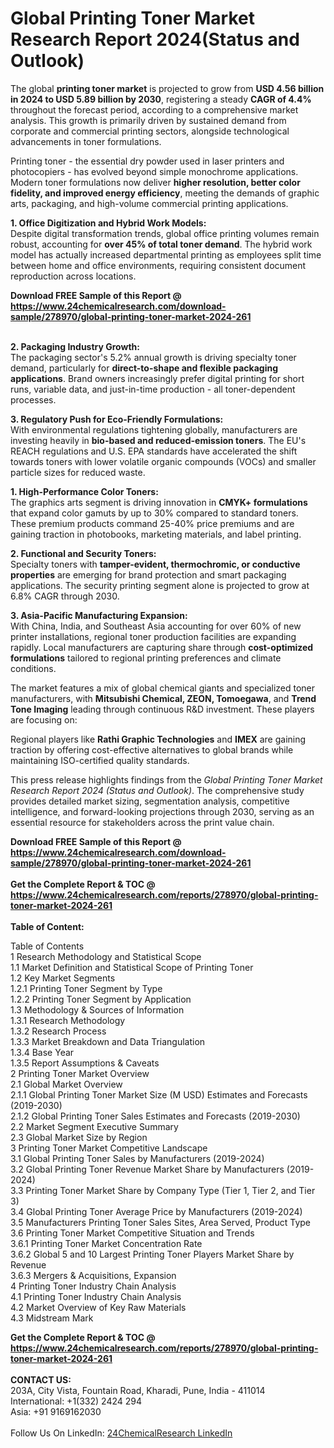 <h1>Global Printing Toner Market Research Report 2024(Status and Outlook)</h1><p>The global <strong>printing toner market</strong> is projected to grow from <strong>USD 4.56 billion in 2024 to USD 5.89 billion by 2030</strong>, registering a steady <strong>CAGR of 4.4%</strong> throughout the forecast period, according to a comprehensive market analysis. This growth is primarily driven by sustained demand from corporate and commercial printing sectors, alongside technological advancements in toner formulations.</p><p>Printing toner - the essential dry powder used in laser printers and photocopiers - has evolved beyond simple monochrome applications. Modern toner formulations now deliver <strong>higher resolution, better color fidelity, and improved energy efficiency</strong>, meeting the demands of graphic arts, packaging, and high-volume commercial printing applications.</p><p><strong>1. Office Digitization and Hybrid Work Models:</strong><br>
Despite digital transformation trends, global office printing volumes remain robust, accounting for <strong>over 45% of total toner demand</strong>. The hybrid work model has actually increased departmental printing as employees split time between home and office environments, requiring consistent document reproduction across locations.</p><div><b>Download FREE Sample of this Report @ 
            <a href="https://www.24chemicalresearch.com/download-sample/278970/global-printing-toner-market-2024-261">
            https://www.24chemicalresearch.com/download-sample/278970/global-printing-toner-market-2024-261</a></b></div><br><p><strong>2. Packaging Industry Growth:</strong><br>
The packaging sector's 5.2% annual growth is driving specialty toner demand, particularly for <strong>direct-to-shape and flexible packaging applications</strong>. Brand owners increasingly prefer digital printing for short runs, variable data, and just-in-time production - all toner-dependent processes.</p><p><strong>3. Regulatory Push for Eco-Friendly Formulations:</strong><br>
With environmental regulations tightening globally, manufacturers are investing heavily in <strong>bio-based and reduced-emission toners</strong>. The EU's REACH regulations and U.S. EPA standards have accelerated the shift towards toners with lower volatile organic compounds (VOCs) and smaller particle sizes for reduced waste.</p><p><strong>1. High-Performance Color Toners:</strong><br>
The graphics arts segment is driving innovation in <strong>CMYK+ formulations</strong> that expand color gamuts by up to 30% compared to standard toners. These premium products command 25-40% price premiums and are gaining traction in photobooks, marketing materials, and label printing.</p><p><strong>2. Functional and Security Toners:</strong><br>
Specialty toners with <strong>tamper-evident, thermochromic, or conductive properties</strong> are emerging for brand protection and smart packaging applications. The security printing segment alone is projected to grow at 6.8% CAGR through 2030.</p><p><strong>3. Asia-Pacific Manufacturing Expansion:</strong><br>
With China, India, and Southeast Asia accounting for over 60% of new printer installations, regional toner production facilities are expanding rapidly. Local manufacturers are capturing share through <strong>cost-optimized formulations</strong> tailored to regional printing preferences and climate conditions.</p><p>The market features a mix of global chemical giants and specialized toner manufacturers, with <strong>Mitsubishi Chemical, ZEON, Tomoegawa</strong>, and <strong>Trend Tone Imaging</strong> leading through continuous R&amp;D investment. These players are focusing on:</p><p>Regional players like <strong>Rathi Graphic Technologies</strong> and <strong>IMEX</strong> are gaining traction by offering cost-effective alternatives to global brands while maintaining ISO-certified quality standards.</p><p>This press release highlights findings from the <em>Global Printing Toner Market Research Report 2024 (Status and Outlook)</em>. The comprehensive study provides detailed market sizing, segmentation analysis, competitive intelligence, and forward-looking projections through 2030, serving as an essential resource for stakeholders across the print value chain.</p><div><b>Download FREE Sample of this Report @ 
            <a href="https://www.24chemicalresearch.com/download-sample/278970/global-printing-toner-market-2024-261">
            https://www.24chemicalresearch.com/download-sample/278970/global-printing-toner-market-2024-261</a></b></div><br><div><b>Get the Complete Report & TOC @ 
            <a href="https://www.24chemicalresearch.com/reports/278970/global-printing-toner-market-2024-261">
            https://www.24chemicalresearch.com/reports/278970/global-printing-toner-market-2024-261</a></b></div><br>
            <b>Table of Content:</b><p>Table of Contents<br />
 1 Research Methodology and Statistical Scope<br />
 1.1 Market Definition and Statistical Scope of Printing Toner<br />
 1.2 Key Market Segments<br />
 1.2.1 Printing Toner Segment by Type<br />
 1.2.2 Printing Toner Segment by Application<br />
 1.3 Methodology & Sources of Information<br />
 1.3.1 Research Methodology<br />
 1.3.2 Research Process<br />
 1.3.3 Market Breakdown and Data Triangulation<br />
 1.3.4 Base Year<br />
 1.3.5 Report Assumptions & Caveats<br />
 2 Printing Toner Market Overview<br />
 2.1 Global Market Overview<br />
 2.1.1 Global Printing Toner Market Size (M USD) Estimates and Forecasts (2019-2030)<br />
 2.1.2 Global Printing Toner Sales Estimates and Forecasts (2019-2030)<br />
 2.2 Market Segment Executive Summary<br />
 2.3 Global Market Size by Region<br />
 3 Printing Toner Market Competitive Landscape<br />
 3.1 Global Printing Toner Sales by Manufacturers (2019-2024)<br />
 3.2 Global Printing Toner Revenue Market Share by Manufacturers (2019-2024)<br />
 3.3 Printing Toner Market Share by Company Type (Tier 1, Tier 2, and Tier 3)<br />
 3.4 Global Printing Toner Average Price by Manufacturers (2019-2024)<br />
 3.5 Manufacturers Printing Toner Sales Sites, Area Served, Product Type<br />
 3.6 Printing Toner Market Competitive Situation and Trends<br />
 3.6.1 Printing Toner Market Concentration Rate<br />
 3.6.2 Global 5 and 10 Largest Printing Toner Players Market Share by Revenue<br />
 3.6.3 Mergers & Acquisitions, Expansion<br />
 4 Printing Toner Industry Chain Analysis<br />
 4.1 Printing Toner Industry Chain Analysis<br />
 4.2 Market Overview of Key Raw Materials<br />
 4.3 Midstream Mark</p><div><b>Get the Complete Report & TOC @ 
            <a href="https://www.24chemicalresearch.com/reports/278970/global-printing-toner-market-2024-261">
            https://www.24chemicalresearch.com/reports/278970/global-printing-toner-market-2024-261</a></b></div><br><b>CONTACT US:</b><br>
            203A, City Vista, Fountain Road, Kharadi, Pune, India - 411014<br>
            International: +1(332) 2424 294<br>
            Asia: +91 9169162030 <br><br>
            Follow Us On LinkedIn: <a href="https://www.linkedin.com/company/24chemicalresearch/">24ChemicalResearch LinkedIn</a>